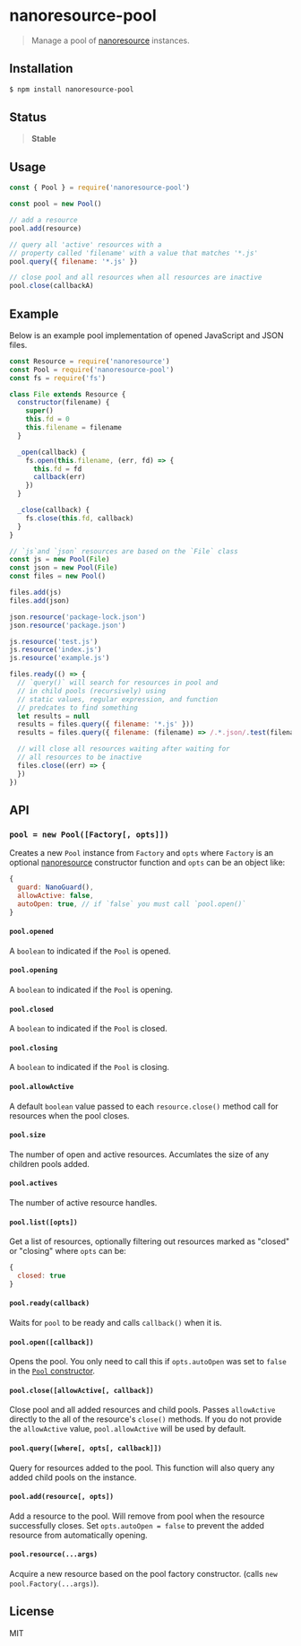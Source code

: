 nanoresource-pool
=================

> Manage a pool of [nanoresource][nanoresource] instances.

<a name="installation"></a>
## Installation

```sh
$ npm install nanoresource-pool
```

## Status

> **Stable**

<a name="usage"></a>
## Usage

```js
const { Pool } = require('nanoresource-pool')

const pool = new Pool()

// add a resource
pool.add(resource)

// query all 'active' resources with a
// property called 'filename' with a value that matches '*.js'
pool.query({ filename: '*.js' })

// close pool and all resources when all resources are inactive
pool.close(callbackA)
```

<a name="example"></a>
## Example

Below is an example pool implementation of opened JavaScript and JSON files.

```js
const Resource = require('nanoresource')
const Pool = require('nanoresource-pool')
const fs = require('fs')

class File extends Resource {
  constructor(filename) {
    super()
    this.fd = 0
    this.filename = filename
  }

  _open(callback) {
    fs.open(this.filename, (err, fd) => {
      this.fd = fd
      callback(err)
    })
  }

  _close(callback) {
    fs.close(this.fd, callback)
  }
}

// `js`and `json` resources are based on the `File` class
const js = new Pool(File)
const json = new Pool(File)
const files = new Pool()

files.add(js)
files.add(json)

json.resource('package-lock.json')
json.resource('package.json')

js.resource('test.js')
js.resource('index.js')
js.resource('example.js')

files.ready(() => {
  // `query()` will search for resources in pool and
  // in child pools (recursively) using
  // static values, regular expression, and function
  // predcates to find something
  let results = null
  results = files.query({ filename: '*.js' }))
  results = files.query({ filename: (filename) => /.*.json/.test(filename) }))

  // will close all resources waiting after waiting for
  // all resources to be inactive
  files.close((err) => {
  })
})
```

<a name="api"></a>
## API

<a name="pool"></a>
### `pool = new Pool([Factory[, opts]])`

Creates a new `Pool` instance from `Factory` and `opts` where `Factory` is an
optional [nanoresource][nanoresource] constructor function and `opts` can be
an object like:

```js
{
  guard: NanoGuard(),
  allowActive: false,
  autoOpen: true, // if `false` you must call `pool.open()`
}
```

<a name="pool-opened"></a>
#### `pool.opened`

A `boolean` to indicated if the `Pool` is opened.

<a name="pool-opening"></a>
#### `pool.opening`

A `boolean` to indicated if the `Pool` is opening.

<a name="pool-closed"></a>
#### `pool.closed`

A `boolean` to indicated if the `Pool` is closed.

<a name="pool-closing"></a>
#### `pool.closing`

A `boolean` to indicated if the `Pool` is closing.

<a name="pool-allow-active"></a>
#### `pool.allowActive`

A default `boolean` value passed to each `resource.close()` method
call for resources when the pool closes.

<a name="pool-size"></a>
#### `pool.size`

The number of open and active resources. Accumlates
the size of any children pools added.

<a name="pool-actives"></a>
#### `pool.actives`

The number of active resource handles.

<a name="pool-list"></a>
#### `pool.list([opts])`

Get a list of resources, optionally filtering out
resources marked as "closed" or "closing" where `opts` can be:

```js
{
  closed: true
}
```

<a name="pool-ready"></a>
#### `pool.ready(callback)`

Waits for `pool` to be ready and calls `callback()` when it is.

<a name="pool-open"></a>
#### `pool.open([callback])`

Opens the pool. You only need to call this if `opts.autoOpen` was set to
`false` in the [`Pool` constructor](#pool).

<a name="pool-close"></a>
#### `pool.close([allowActive[, callback])`

Close pool and all added resources and child pools. Passes `allowActive`
directly to the all of the resource's `close()` methods. If you do not
provide the `allowActive` value, `pool.allowActive` will be used by
default.

<a name="pool-query"></a>
#### `pool.query([where[, opts[, callback]])`

Query for resources added to the pool. This function will also query any
added child pools on the instance.

<a name="pool-add"></a>
#### `pool.add(resource[, opts])`

Add a resource to the pool. Will remove from pool when the resource
successfully closes. Set `opts.autoOpen = false` to prevent the added
resource from automatically opening.

<a name="pool-resource"></a>
#### `pool.resource(...args)`

Acquire a new resource based on the pool factory constructor. (calls `new
pool.Factory(...args)`).

## License

MIT


[nanoresource]: https://github.com/mafintosh/nanoresource
